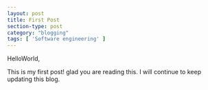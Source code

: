 ```yaml
---
layout: post
title: First Post
section-type: post
category: "blogging"
tags: [ 'Software engineering' ]
---
```


HelloWorld,

This is my first post! glad you are reading this. I will continue to keep updating this blog.